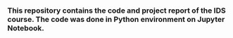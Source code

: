 ### This repository contains the code and project report of the IDS course. The code was done in Python environment on Jupyter Notebook.
